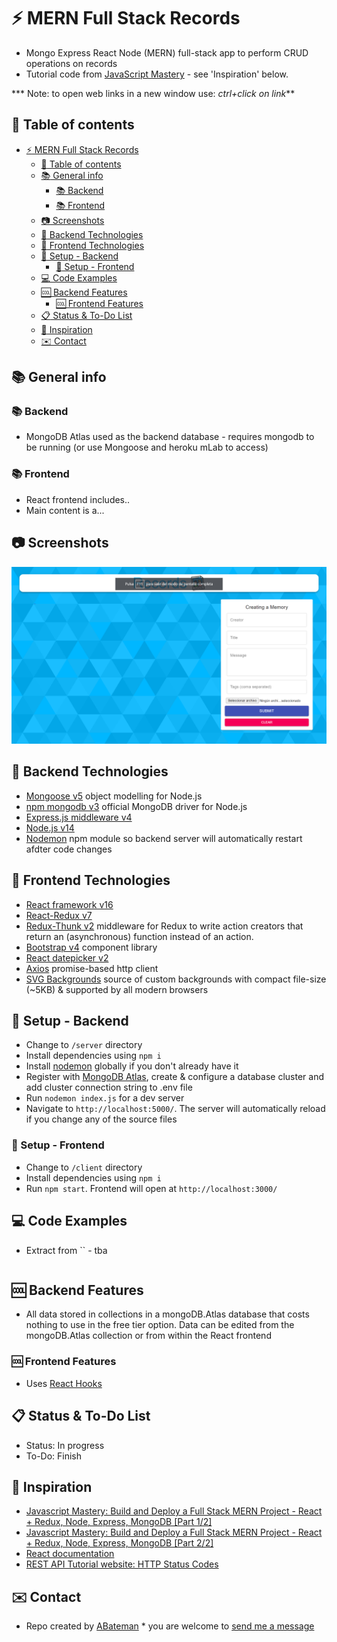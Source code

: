 # :zap: MERN Full Stack Records

* Mongo Express React Node (MERN) full-stack app to perform CRUD operations on records
* Tutorial code from [JavaScript Mastery](https://www.youtube.com/channel/UCmXmlB4-HJytD7wek0Uo97A) - see 'Inspiration' below.

*** Note: to open web links in a new window use: _ctrl+click on link_**

## :page_facing_up: Table of contents

* [:zap: MERN Full Stack Records](#zap-mern-full-stack-records)
  * [:page_facing_up: Table of contents](#page_facing_up-table-of-contents)
  * [:books: General info](#books-general-info)
    * [:books: Backend](#books-backend)
    * [:books: Frontend](#books-frontend)
  * [:camera: Screenshots](#camera-screenshots)
  * [:signal_strength: Backend Technologies](#signal_strength-backend-technologies)
  * [:signal_strength: Frontend Technologies](#signal_strength-frontend-technologies)
  * [:floppy_disk: Setup - Backend](#floppy_disk-setup---backend)
    * [:floppy_disk: Setup - Frontend](#floppy_disk-setup---frontend)
  * [:computer: Code Examples](#computer-code-examples)
  * [:cool: Backend Features](#cool-backend-features)
    * [:cool: Frontend Features](#cool-frontend-features)
  * [:clipboard: Status & To-Do List](#clipboard-status--to-do-list)
  * [:clap: Inspiration](#clap-inspiration)
  * [:envelope: Contact](#envelope-contact)

## :books: General info

### :books: Backend

* MongoDB Atlas used as the backend database - requires mongodb to be running (or use Mongoose and heroku mLab to access)

### :books: Frontend

* React frontend includes..
* Main content is a...

## :camera: Screenshots

![screenshot](./img/front.png)

## :signal_strength: Backend Technologies

* [Mongoose v5](https://mongoosejs.com/) object modelling for Node.js
* [npm mongodb v3](https://www.npmjs.com/package/mongodb) official MongoDB driver for Node.js
* [Express.js middleware v4](https://expressjs.com/)
* [Node.js v14](https://nodejs.org/es/)
* [Nodemon](https://www.npmjs.com/package/nodemon) npm module so backend server will automatically restart afdter code changes

## :signal_strength: Frontend Technologies

* [React framework v16](https://reactjs.org/)
* [React-Redux v7](https://react-redux.js.org/)
* [Redux-Thunk v2](https://www.npmjs.com/package/redux-thunk) middleware for Redux to write action creators that return an (asynchronous) function instead of an action.
* [Bootstrap v4](https://getbootstrap.com/) component library
* [React datepicker v2](https://www.npmjs.com/package/react-datepicker)
* [Axios](https://www.npmjs.com/package/axios) promise-based http client
* [SVG Backgrounds](https://www.svgbackgrounds.com/) source of custom backgrounds with compact file-size (~5KB) & supported by all modern browsers

## :floppy_disk: Setup - Backend

* Change to `/server` directory
* Install dependencies using `npm i`
* Install [nodemon](https://www.npmjs.com/package/nodemon) globally if you don't already have it
* Register with [MongoDB Atlas](www.mongodb.com), create & configure a database cluster and add cluster connection string to .env file
* Run `nodemon index.js` for a dev server
* Navigate to `http://localhost:5000/`. The server will automatically reload if you change any of the source files

### :floppy_disk: Setup - Frontend

* Change to `/client` directory
* Install dependencies using `npm i`
* Run `npm start`. Frontend will open at `http://localhost:3000/`

## :computer: Code Examples

* Extract from `` - tba

```javascript

```

## :cool: Backend Features

* All data stored in collections in a mongoDB.Atlas database that costs nothing to use in the free tier option. Data can be edited from the mongoDB.Atlas collection or from within the React frontend

### :cool: Frontend Features

* Uses [React Hooks](https://reactjs.org/docs/hooks-intro.html)

## :clipboard: Status & To-Do List

* Status: In progress
* To-Do: Finish

## :clap: Inspiration

* [Javascript Mastery: Build and Deploy a Full Stack MERN Project - React + Redux, Node, Express, MongoDB [Part 1/2]](https://www.youtube.com/watch?v=ngc9gnGgUdA&t=3589s)
* [Javascript Mastery: Build and Deploy a Full Stack MERN Project - React + Redux, Node, Express, MongoDB [Part 2/2]](https://www.youtube.com/watch?v=aibtHnbeuio&t=171s)
* [React documentation](https://reactjs.org/docs/getting-started.html)
* [REST API Tutorial website: HTTP Status Codes](https://www.restapitutorial.com/httpstatuscodes.html)

## :envelope: Contact

* Repo created by [ABateman](https://www.andrewbateman.org) * you are welcome to [send me a message](https://andrewbateman.org/contact)
